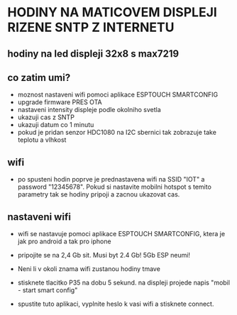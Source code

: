 <picture>
 <source media="(prefers-color-scheme: dark)" srcset="https://github.com/esp32pcb/hodiny/blob/main/cas%20vecer.jpg">
</picture>

# HODINY NA MATICOVEM DISPLEJI RIZENE SNTP Z INTERNETU 
## hodiny na led displeji 32x8 s max7219

## co zatim umi?
- moznost nastaveni wifi pomoci aplikace ESPTOUCH SMARTCONFIG
- upgrade firmware PRES OTA
- nastaveni intensity displeje podle okolniho svetla
- ukazuji cas z SNTP
- ukazuji datum co 1 minutu
- pokud je pridan senzor HDC1080 na I2C sbernici tak zobrazuje take teplotu a vlhkost


## wifi
- po spusteni hodin poprve je prednastavena wifi na SSID "IOT" a password "12345678".
  Pokud si nastavite mobilni hotspot s temito parametry tak se hodiny pripoji a zacnou ukazovat cas.
## nastaveni wifi
- wifi se nastavuje pomoci aplikace ESPTOUCH SMARTCONFIG, ktera je jak pro android a tak pro iphone
- pripojite se na 2,4 Gb sit. Musi byt 2.4 Gb! 5Gb ESP neumi!

- Neni li v okoli znama wifi zustanou hodiny tmave
- stisknete tlacitko P35 na dobu 5 sekund. na displeji projede napis "mobil - start smart config"
- spustite tuto aplikaci, vyplnite heslo k vasi wifi a stisknete connect.

